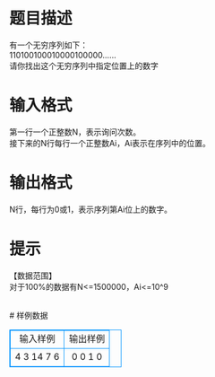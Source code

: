 # 

 
 # 题目描述 
<p>
有一个无穷序列如下： <br>110100100010000100000…… <br>请你找出这个无穷序列中指定位置上的数字<br></p> 

 
 # 输入格式 
<p>
第一行一个正整数N，表示询问次数。<br>接下来的N行每行一个正整数Ai，Ai表示在序列中的位置。<br></p> 

 
 # 输出格式 
<p>
N行，每行为0或1，表示序列第Ai位上的数字。</p> 

 
 # 提示 
<p>
【数据范围】<br>对于100%的数据有N<=1500000，Ai<=10^9<br><br></p> 
# 样例数据
<style>
        table,table tr th, table tr td { border:1px solid #0094ff; }
        table { width: 200px; min-height: 25px; line-height: 25px; text-align: center; border-collapse: collapse;}   
    </style>
<table>
	<tr>
		<td>输入样例</td>
		<td>输出样例</td>
	</tr>
<tr><td>4 
3 
14 
7 
6
</td><td>0 
0 
1 
0</td></tr></table>
